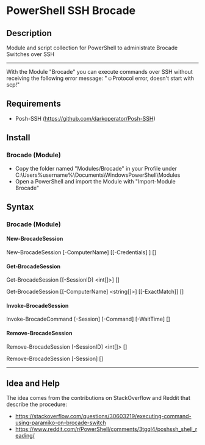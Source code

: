# PowerShell SSH Brocade

## Description

Module and script collection for PowerShell to administrate Brocade Switches over SSH

---

With the Module "Brocade" you can execute commands over SSH without receiving the following error message: "☺Protocol error, doesn't start with scp!"

## Requirements

- Posh-SSH (https://github.com/darkoperator/Posh-SSH)

## Install

### Brocade (Module)

- Copy the folder named "Modules/Brocade" in your Profile under C:\Users\%username%\Documents\WindowsPowerShell\Modules
- Open a PowerShell and import the Module with "Import-Module Brocade"

## Syntax

### Brocade (Module)

#### New-BrocadeSession

New-BrocadeSession [-ComputerName] <string> [[-Credentials] <pscredential>] [<CommonParameters>]

#### Get-BrocadeSession

Get-BrocadeSession [[-SessionID] <int[]>]  [<CommonParameters>]

Get-BrocadeSession [[-ComputerName] <string[]>] [[-ExactMatch]]  [<CommonParameters>]

#### Invoke-BrocadeSession

Invoke-BrocadeCommand [-Session] <Object> [-Command] <string> [-WaitTime] <int>  [<CommonParameters>]

#### Remove-BrocadeSession

Remove-BrocadeSession [-SessionID] <int[]>  [<CommonParameters>]

Remove-BrocadeSession [-Session] <Object>  [<CommonParameters>]

---

## Idea and Help

The idea comes from the contributions on StackOverflow and Reddit that describe the procedure:
- https://stackoverflow.com/questions/30603219/executing-command-using-paramiko-on-brocade-switch
- https://www.reddit.com/r/PowerShell/comments/3tgql4/poshssh_shell_reading/
